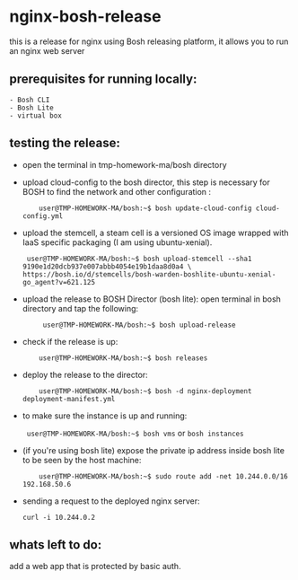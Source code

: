 # nginx-bosh-release
this is a release for nginx using Bosh releasing platform, it allows you to run an nginx web server 
## prerequisites for running locally:
    - Bosh CLI
    - Bosh Lite
    - virtual box

## testing the release: 

- open the terminal in tmp-homework-ma/bosh directory


- upload cloud-config to the bosh director, this step is necessary for BOSH to find the network and other configuration :

    ```console
        user@TMP-HOMEWORK-MA/bosh:~$ bosh update-cloud-config cloud-config.yml
    ```

- upload the stemcell, a steam cell is a versioned OS image wrapped with IaaS specific packaging (I am using ubuntu-xenial). 

    ```console
     user@TMP-HOMEWORK-MA/bosh:~$ bosh upload-stemcell --sha1 9190e1d20dcb937e007abbb4054e19b1daa8d0a4 \
  https://bosh.io/d/stemcells/bosh-warden-boshlite-ubuntu-xenial-go_agent?v=621.125 
    ```
     
- upload the release to BOSH Director (bosh lite): open terminal in bosh directory and tap the following: 

    ```console
         user@TMP-HOMEWORK-MA/bosh:~$ bosh upload-release 
    ```

- check if the release is up: 

    ```console
        user@TMP-HOMEWORK-MA/bosh:~$ bosh releases
    ```

- deploy the release to the director: 

    ```console 
        user@TMP-HOMEWORK-MA/bosh:~$ bosh -d nginx-deployment deployment-manifest.yml
    ```

- to make sure the instance is up and running: 

    ``` user@TMP-HOMEWORK-MA/bosh:~$ bosh vms``` or ```bosh instances```

- (if you're using bosh lite) expose the private ip address inside bosh lite to be seen by the host machine: 

    ```console
        user@TMP-HOMEWORK-MA/bosh:~$ sudo route add -net 10.244.0.0/16     192.168.50.6
    ```


- sending a request to the deployed nginx server: 

    ```curl -i 10.244.0.2```


## whats left to do: 

add a web app that is protected by basic auth.

